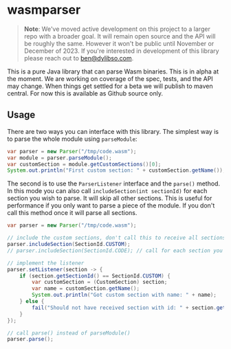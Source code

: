 # wasmparser

> **Note**: We've moved active development on this project to a larger repo with a broader goal. It will remain open source and the API will be roughly the same. However it won't be public until November or December of 2023. If you're interested in development of this library please reach out to ben@dylibso.com.

This is a pure Java library that can parse Wasm binaries. This is in alpha at the moment.
We are working on coverage of the spec, tests, and the API may change. When things get settled
for a beta we will publish to maven central. For now this is available as Github source only.

## Usage

There are two ways you can interface with this library. The simplest way is to parse the whole
module using `parseModule`:

```java
var parser = new Parser("/tmp/code.wasm");
var module = parser.parseModule();
var customSection = module.getCustomSections()[0];
System.out.println("First custom section: " + customSection.getName());
```

The second is to use the `ParserListener` interface and the `parse()` method. In this mode you can also call
`includeSection(int sectionId)` for each section you wish to parse. It will skip all other
sections. This is useful for performance if you only want to parse a piece of the module.
If you don't call this method once it will parse all sections.

```java
var parser = new Parser("/tmp/code.wasm");

// include the custom sections, don't call this to receive all sections
parser.includeSection(SectionId.CUSTOM);
// parser.includeSection(SectionId.CODE); // call for each section you want

// implement the listener        
parser.setListener(section -> {
    if (section.getSectionId() == SectionId.CUSTOM) {
        var customSection = (CustomSection) section;
        var name = customSection.getName();
        System.out.println("Got custom section with name: " + name);
    } else {
        fail("Should not have received section with id: " + section.getSectionId());
    }
});

// call parse() instead of parseModule()
parser.parse();
```

